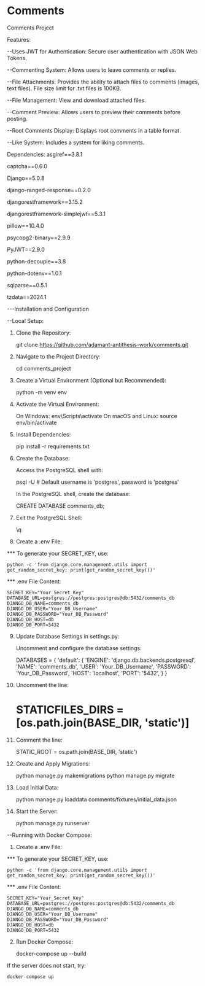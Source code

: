 # Comments

Comments Project

Features:

--Uses JWT for Authentication: Secure user authentication with JSON Web Tokens.

--Commenting System: Allows users to leave comments or replies.

--File Attachments: Provides the ability to attach files to comments (images, text files). File size limit for .txt files is 100KB.

--File Management: View and download attached files.

--Comment Preview: Allows users to preview their comments before posting.

--Root Comments Display: Displays root comments in a table format.

--Like System: Includes a system for liking comments.

Dependencies:
asgiref==3.8.1

captcha==0.6.0

Django==5.0.8

django-ranged-response==0.2.0

djangorestframework==3.15.2

djangorestframework-simplejwt==5.3.1

pillow==10.4.0

psycopg2-binary==2.9.9

PyJWT==2.9.0

python-decouple==3.8

python-dotenv==1.0.1

sqlparse==0.5.1

tzdata==2024.1

---Installation and Configuration

--Local Setup:
1. Clone the Repository:

	git clone https://github.com/adamant-antithesis-work/comments.git

2. Navigate to the Project Directory:

	cd comments_project

3. Create a Virtual Environment (Optional but Recommended):

	python -m venv env
4. Activate the Virtual Environment:

	On Windows: env\Scripts\activate
	On macOS and Linux: source env/bin/activate

5. Install Dependencies:

	pip install -r requirements.txt

6. Create the Database:

	Access the PostgreSQL shell with:

	psql -U <username>  # Default username is 'postgres', password is 'postgres'
	
	In the PostgreSQL shell, create the database:

	CREATE DATABASE comments_db;

7. Exit the PostgreSQL Shell:

	\q

8. Create a .env File:

*** To generate your SECRET_KEY, use:

	python -c 'from django.core.management.utils import get_random_secret_key; print(get_random_secret_key())'

*** .env File Content:

	SECRET_KEY="Your_Secret_Key"
	DATABASE_URL=postgres://postgres:postgres@db:5432/comments_db
	DJANGO_DB_NAME=comments_db
	DJANGO_DB_USER="Your_DB_Username"
	DJANGO_DB_PASSWORD="Your_DB_Password"
	DJANGO_DB_HOST=db
	DJANGO_DB_PORT=5432

9. Update Database Settings in settings.py:

	Uncomment and configure the database settings:

	DATABASES = {
	    'default': {
	        'ENGINE': 'django.db.backends.postgresql',
	        'NAME': 'comments_db',
	        'USER': 'Your_DB_Username',
	        'PASSWORD': 'Your_DB_Password',
	        'HOST': 'localhost',
	        'PORT': '5432',
	    }
	}

10. Uncomment the line:

	# STATICFILES_DIRS = [os.path.join(BASE_DIR, 'static')]

11. Comment the line:

	STATIC_ROOT = os.path.join(BASE_DIR, 'static')	

12. Create and Apply Migrations:

	python manage.py makemigrations
	python manage.py migrate

13. Load Initial Data:

	python manage.py loaddata comments/fixtures/initial_data.json
14. Start the Server:

	python manage.py runserver


--Running with Docker Compose:

1. Create a .env File:

*** To generate your SECRET_KEY, use:

	python -c 'from django.core.management.utils import get_random_secret_key; print(get_random_secret_key())'
*** .env File Content:

	SECRET_KEY="Your_Secret_Key"
	DATABASE_URL=postgres://postgres:postgres@db:5432/comments_db
	DJANGO_DB_NAME=comments_db
	DJANGO_DB_USER="Your_DB_Username"
	DJANGO_DB_PASSWORD="Your_DB_Password"
	DJANGO_DB_HOST=db
	DJANGO_DB_PORT=5432

2. Run Docker Compose:

	docker-compose up --build

If the server does not start, try:

	docker-compose up
